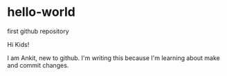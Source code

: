 # hello-world
first github repository
 
 Hi Kids!
 
 I am Ankit, new to github.
 I'm writing this because I'm learning about make and commit changes.

